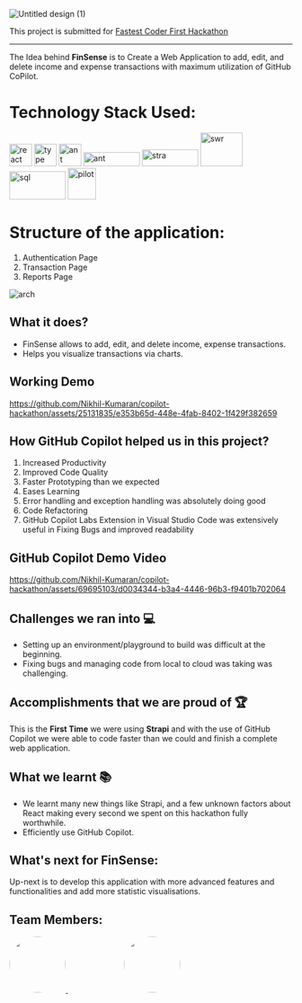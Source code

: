 ![Untitled design (1)](https://github.com/Nikhil-Kumaran/copilot-hackathon/assets/69695103/0a1a8d1f-3d4c-40eb-a083-359bacf306ac)

This project is submitted for [Fastest Coder First Hackathon](https://www.fastestcoderfirst.com/)

---

The Idea behind **FinSense** is to Create a Web Application to add, edit, and delete income and expense transactions with maximum utilization of GitHub CoPilot.

# Technology Stack Used:

<p align="left">
    <img src="https://user-images.githubusercontent.com/25181517/183897015-94a058a6-b86e-4e42-a37f-bf92061753e5.png" alt="react" width="40" height="40"/>
    <img src="https://user-images.githubusercontent.com/25181517/183890598-19a0ac2d-e88a-4005-a8df-1ee36782fde1.png" alt="type" width="40" height="40"/>
    <img src="https://user-images.githubusercontent.com/25181517/190887795-99cb0921-e57f-430b-a111-e165deedaa36.png" alt="ant" width="40" height="40"/>
    <img src="https://raw.githubusercontent.com/ahamedbasha-n/JavaScript/main/next.png" alt="ant" width="100" height="25"/>
    <img src="https://raw.githubusercontent.com/ahamedbasha-n/JavaScript/main/strapii.png" alt="stra" width="100" height="30"/>
    <img src="https://raw.githubusercontent.com/ahamedbasha-n/JavaScript/main/swr.png" alt="swr" width="75" height="60"/>
    <img src="https://raw.githubusercontent.com/ahamedbasha-n/JavaScript/main/sql.png" alt="sql" width="100" height="50"/>
    <img src="https://raw.githubusercontent.com/ahamedbasha-n/JavaScript/main/pilot.png" alt="pilot" width="50" height="56"/>

</p>

# Structure of the application:

1. Authentication Page
2. Transaction Page
3. Reports Page

![arch](https://github.com/Nikhil-Kumaran/copilot-hackathon/assets/69695103/d27c4181-4581-4707-bd4a-1335d817a556)

## What it does?

- FinSense allows to add, edit, and delete income, expense transactions.
- Helps you visualize transactions via charts.

## Working Demo

https://github.com/Nikhil-Kumaran/copilot-hackathon/assets/25131835/e353b65d-448e-4fab-8402-1f429f382659

## How GitHub Copilot helped us in this project?

1. Increased Productivity
2. Improved Code Quality
3. Faster Prototyping than we expected
4. Eases Learning
5. Error handling and exception handling was absolutely doing good
6. Code Refactoring
7. GitHub Copilot Labs Extension in Visual Studio Code was extensively useful in Fixing Bugs and improved readability

## GitHub Copilot Demo Video

https://github.com/Nikhil-Kumaran/copilot-hackathon/assets/69695103/d0034344-b3a4-4446-96b3-f9401b702064

## Challenges we ran into 💻

- Setting up an environment/playground to build was difficult at the beginning.
- Fixing bugs and managing code from local to cloud was taking was challenging.

## Accomplishments that we are proud of 🏆

This is the **First Time** we were using **Strapi** and with the use of GitHub Copilot we were able to code faster than we could and finish a complete web application.

## What we learnt 📚

- We learnt many new things like Strapi, and a few unknown factors about React making every second we spent on this hackathon fully worthwhile.
- Efficiently use GitHub Copilot.

## What's next for FinSense:

Up-next is to develop this application with more advanced features and functionalities and add more statistic visualisations.

## Team Members:

<a href="https://github.com/ahamedbasha-n">
  <img style="width:100px;height:100px;border-radius:50%" src="https://avatars.githubusercontent.com/u/69695103?v=4"/>
</a>
<a href="https://github.com/Nikhil-Kumaran">
  <img style="width:100px;height:100px;border-radius:50%;margin-left:100px" src="https://avatars.githubusercontent.com/u/25131835?v=4"/>
</a>
